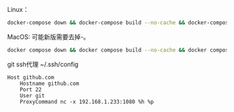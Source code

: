 

Linux：
```bash
docker-compose down && docker-compose build --no-cache && docker-compose up -d
```

MacOS:
可能新版需要去掉-。
```bash
docker compose down && docker compose build --no-cache && docker compose up -d
```

git ssh代理
~/.ssh/config
```text
Host github.com
    Hostname github.com
    Port 22
    User git
    ProxyCommand nc -x 192.168.1.233:1080 %h %p
```
